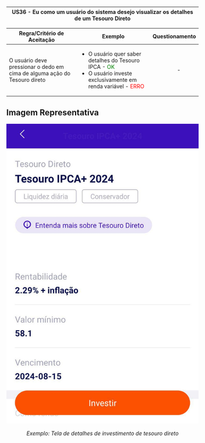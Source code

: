<table>
    <thead>
        <tr>
            <th colspan="2" rowspan="2"> US36 - Eu como um usuário do sistema desejo visualizar os detalhes de um Tesouro Direto</th>
        </tr>        
    </thead>
</table>

<table>
    <thead>
        <tr>
            <th>Regra/Critério de Aceitação</th>
            <th>Exemplo</th>
            <th>Questionamento</th>
        </tr>        
    </thead>
    <tbody>
        <tr>
            <td>O usuário deve pressionar o dedo em cima de alguma ação do Tesouro direto</td>
            <td>
                <ul>
                    <li>O usuário quer saber detalhes do Tesouro IPCA - <span style="color:green">OK</span></li>
                    <li>O usuário investe exclusivamente em renda variável - <span style="color:red">ERRO</span></li>
                </ul>
            </td>
            <td>
                <ul>
                    <p align="center">-</p>
                </ul>
            </td>
        </tr>
    </tbody>
</table>

## **Imagem Representativa**
![US01](../../../img/td_info.jpg)
<p align="center"><i>Exemplo: Tela de detalhes de investimento de tesouro direto</i></p>